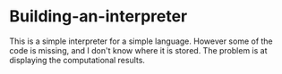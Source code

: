 # Building-an-interpreter
This is a simple interpreter for a simple language. However some of the code is missing, and I don't know where it is stored. The problem is at displaying the computational results.
